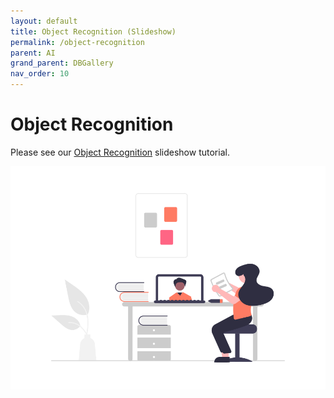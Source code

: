 ```yaml
---
layout: default
title: Object Recognition (Slideshow)
permalink: /object-recognition
parent: AI
grand_parent: DBGallery
nav_order: 10
---
```


# Object Recognition

Please see our <a href="https://docs.google.com/presentation/d/1bF6M1qUOMCuSmvR749XZ-UTfOnGS3cY3Xj-GRd9Y-oY/edit?usp=sharinghttps://docs.google.com/presentation/d/1bF6M1qUOMCuSmvR749XZ-UTfOnGS3cY3Xj-GRd9Y-oY/edit?usp=sharing" target="blank">Object Recognition</a> slideshow tutorial.

![Learning Grapic](/assets/undraw_Online_learning.png)
